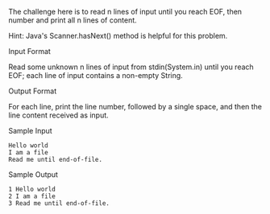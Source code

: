 The challenge here is to read n lines of input until you reach EOF, then number and print all n lines of content.  

Hint: Java's Scanner.hasNext() method is helpful for this problem.

Input Format

Read some unknown n lines of input from stdin(System.in) until you reach EOF; each line of input contains a non-empty String.

Output Format

For each line, print the line number, followed by a single space, and then the line content received as input.

Sample Input

    Hello world
    I am a file
    Read me until end-of-file.

Sample Output

    1 Hello world
    2 I am a file
    3 Read me until end-of-file.
